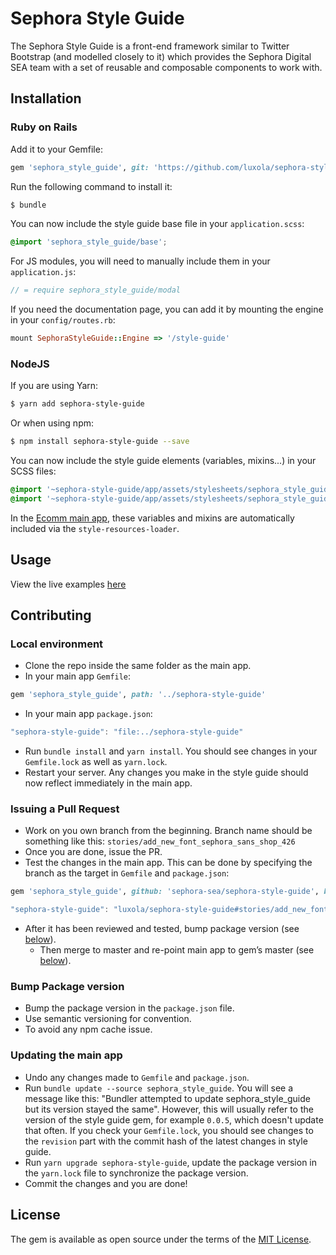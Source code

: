 # Sephora Style Guide
The Sephora Style Guide is a front-end framework similar to Twitter Bootstrap (and modelled closely to it) which provides the Sephora Digital SEA team with a set of reusable and composable components to work with.

## Installation

### Ruby on Rails
Add it to your Gemfile:
```ruby
gem 'sephora_style_guide', git: 'https://github.com/luxola/sephora-style-guide', branch: 'master'
```

Run the following command to install it:
```bash
$ bundle
```

You can now include the style guide base file in your `application.scss`:
```scss
@import 'sephora_style_guide/base';
```

For JS modules, you will need to manually include them in your `application.js`:
```js
// = require sephora_style_guide/modal
```

If you need the documentation page, you can add it by mounting the engine in your `config/routes.rb`:
```ruby
mount SephoraStyleGuide::Engine => '/style-guide'
```

### NodeJS
If you are using Yarn:
```bash
$ yarn add sephora-style-guide
```

Or when using npm:
```bash
$ npm install sephora-style-guide --save
```

You can now include the style guide elements (variables, mixins...) in your SCSS files:
```scss
@import '~sephora-style-guide/app/assets/stylesheets/sephora_style_guide/variables';
@import '~sephora-style-guide/app/assets/stylesheets/sephora_style_guide/mixins';
```

In the [Ecomm main app](https://github.com/sephora-sea/luxola/pulls), these variables and mixins are automatically included via the `style-resources-loader`.

## Usage
View the live examples [here](https://www.sephora.sg/style-guide)

## Contributing

### Local environment
- Clone the repo inside the same folder as the main app.
- In your main app `Gemfile`:
```ruby
gem 'sephora_style_guide', path: '../sephora-style-guide'
```
- In your main app `package.json`:
```js
"sephora-style-guide": "file:../sephora-style-guide"
```
- Run `bundle install` and `yarn install`. You should see changes in your `Gemfile.lock` as well as `yarn.lock`.
- Restart your server. Any changes you make in the style guide should now reflect immediately in the main app.

### Issuing a Pull Request
- Work on you own branch from the beginning. Branch name should be something like this: `stories/add_new_font_sephora_sans_shop_426`
- Once you are done, issue the PR.
- Test the changes in the main app. This can be done by specifying the branch as the target in `Gemfile` and `package.json`:
```ruby
gem 'sephora_style_guide', github: 'sephora-sea/sephora-style-guide', branch: 'stories/add_new_font_sephora_sans_shop_426'
```
```js
"sephora-style-guide": "luxola/sephora-style-guide#stories/add_new_font_sephora_sans_shop_426",
```
- After it has been reviewed and tested, bump package version (see [below](https://github.com/sephora-sea/sephora-style-guide#bump-package-version)).
    * Then merge to master and re-point main app to gem’s master (see [below](https://github.com/sephora-sea/sephora-style-guide#updating-the-main-app)).

### Bump Package version
- Bump the package version in the `package.json` file.
- Use semantic versioning for convention.
- To avoid any npm cache issue.

### Updating the main app
- Undo any changes made to `Gemfile` and `package.json`.
- Run `bundle update --source sephora_style_guide`. You will see a message like this: "Bundler attempted to update sephora_style_guide but its version stayed the same". However, this will usually refer to the version of the style guide gem, for example `0.0.5`, which doesn't update that often. If you check your `Gemfile.lock`, you should see changes to the `revision` part with the commit hash of the latest changes in style guide.
- Run `yarn upgrade sephora-style-guide`, update the package version in the `yarn.lock` file to synchronize the package version.
- Commit the changes and you are done!

## License
The gem is available as open source under the terms of the [MIT License](http://opensource.org/licenses/MIT).
